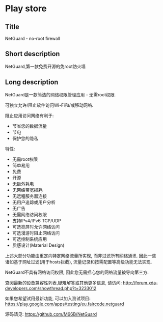 Play store
==========

Title
-----
NetGuard - no-root firewall


Short description
-----------------
NetGuard,第一款免费开源的免root防火墙


Long description
----------------
NetGuard是一款简洁的网络权限管理应用 - 无需root权限.

可独立允许/阻止软件访问Wi-Fi和/或移动网络.

阻止应用访问网络有利于:

- 节省您的数据流量
- 节电
- 保护您的隐私

特性:

- 无需root权限
- 简单易用
- 免费
- 开源
- 无额外耗电
- 无网络带宽损耗
- 无远程服务器连接
- 无用户追踪或用户分析
- 无广告
- 无需网络访问权限
- 支持IPv4/IPv6 TCP/UDP
- 可选亮屏时允许网络访问
- 可选漫游时阻止网络访问
- 可选控制系统应用
- 质感设计(Material Design)

上述大部分功能由重定向特定网络流量所实现, 而非过滤所有网络通讯. 
因此一些诸如基于网址过滤(用于hosts拦截), 流量记录和按需配置等高级功能无法实现.

NetGuard不具有网络访问权限, 因此您无需担心您的网络流量被导向第三方.

查阅最新的设备兼容性列表,疑难解答或其他更多信息, 请访问: http://forum.xda-developers.com/showthread.php?t=3233012

如果您希望试用最新功能, 可以加入测试项目: 
https://play.google.com/apps/testing/eu.faircode.netguard

源码请见: https://github.com/M66B/NetGuard
